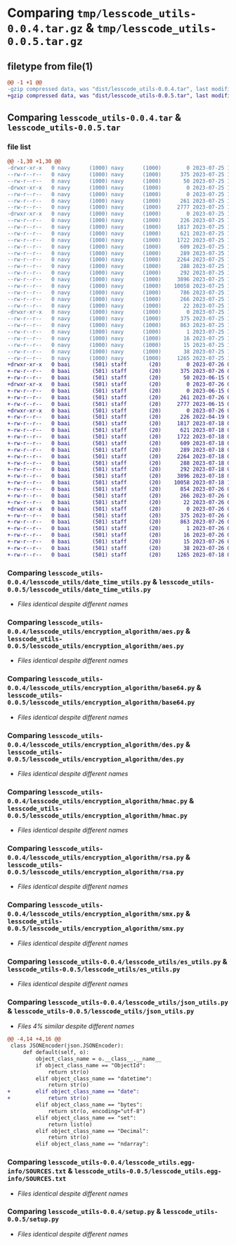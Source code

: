 # Comparing `tmp/lesscode_utils-0.0.4.tar.gz` & `tmp/lesscode_utils-0.0.5.tar.gz`

## filetype from file(1)

```diff
@@ -1 +1 @@
-gzip compressed data, was "dist/lesscode_utils-0.0.4.tar", last modified: Tue Jul 25 15:58:22 2023, max compression
+gzip compressed data, was "dist/lesscode_utils-0.0.5.tar", last modified: Wed Jul 26 04:19:49 2023, max compression
```

## Comparing `lesscode_utils-0.0.4.tar` & `lesscode_utils-0.0.5.tar`

### file list

```diff
@@ -1,30 +1,30 @@
-drwxr-xr-x   0 navy      (1000) navy      (1000)        0 2023-07-25 15:58:22.000000 lesscode_utils-0.0.4/
--rw-r--r--   0 navy      (1000) navy      (1000)      375 2023-07-25 15:58:22.000000 lesscode_utils-0.0.4/PKG-INFO
--rw-r--r--   0 navy      (1000) navy      (1000)       50 2023-07-25 15:23:06.000000 lesscode_utils-0.0.4/README.md
-drwxr-xr-x   0 navy      (1000) navy      (1000)        0 2023-07-25 15:58:22.000000 lesscode_utils-0.0.4/lesscode_utils/
--rw-r--r--   0 navy      (1000) navy      (1000)        0 2023-07-25 15:23:06.000000 lesscode_utils-0.0.4/lesscode_utils/__init__.py
--rw-r--r--   0 navy      (1000) navy      (1000)      261 2023-07-25 15:55:27.000000 lesscode_utils-0.0.4/lesscode_utils/const_utils.py
--rw-r--r--   0 navy      (1000) navy      (1000)     2777 2023-07-25 15:23:06.000000 lesscode_utils-0.0.4/lesscode_utils/date_time_utils.py
-drwxr-xr-x   0 navy      (1000) navy      (1000)        0 2023-07-25 15:58:22.000000 lesscode_utils-0.0.4/lesscode_utils/encryption_algorithm/
--rw-r--r--   0 navy      (1000) navy      (1000)      226 2023-07-25 15:23:06.000000 lesscode_utils-0.0.4/lesscode_utils/encryption_algorithm/__init__.py
--rw-r--r--   0 navy      (1000) navy      (1000)     1817 2023-07-25 15:23:06.000000 lesscode_utils-0.0.4/lesscode_utils/encryption_algorithm/aes.py
--rw-r--r--   0 navy      (1000) navy      (1000)      621 2023-07-25 15:23:06.000000 lesscode_utils-0.0.4/lesscode_utils/encryption_algorithm/base64.py
--rw-r--r--   0 navy      (1000) navy      (1000)     1722 2023-07-25 15:23:06.000000 lesscode_utils-0.0.4/lesscode_utils/encryption_algorithm/des.py
--rw-r--r--   0 navy      (1000) navy      (1000)      609 2023-07-25 15:23:06.000000 lesscode_utils-0.0.4/lesscode_utils/encryption_algorithm/hmac.py
--rw-r--r--   0 navy      (1000) navy      (1000)      289 2023-07-25 15:23:06.000000 lesscode_utils-0.0.4/lesscode_utils/encryption_algorithm/md5.py
--rw-r--r--   0 navy      (1000) navy      (1000)     2264 2023-07-25 15:23:06.000000 lesscode_utils-0.0.4/lesscode_utils/encryption_algorithm/rsa.py
--rw-r--r--   0 navy      (1000) navy      (1000)      288 2023-07-25 15:23:06.000000 lesscode_utils-0.0.4/lesscode_utils/encryption_algorithm/sha1.py
--rw-r--r--   0 navy      (1000) navy      (1000)      292 2023-07-25 15:23:06.000000 lesscode_utils-0.0.4/lesscode_utils/encryption_algorithm/sha256.py
--rw-r--r--   0 navy      (1000) navy      (1000)     3896 2023-07-25 15:23:06.000000 lesscode_utils-0.0.4/lesscode_utils/encryption_algorithm/smx.py
--rw-r--r--   0 navy      (1000) navy      (1000)    10058 2023-07-25 15:23:06.000000 lesscode_utils-0.0.4/lesscode_utils/es_utils.py
--rw-r--r--   0 navy      (1000) navy      (1000)      786 2023-07-25 15:23:06.000000 lesscode_utils-0.0.4/lesscode_utils/json_utils.py
--rw-r--r--   0 navy      (1000) navy      (1000)      266 2023-07-25 15:57:34.000000 lesscode_utils-0.0.4/lesscode_utils/single_instance_utils.py
--rw-r--r--   0 navy      (1000) navy      (1000)       22 2023-07-25 15:57:33.000000 lesscode_utils-0.0.4/lesscode_utils/version.py
-drwxr-xr-x   0 navy      (1000) navy      (1000)        0 2023-07-25 15:58:22.000000 lesscode_utils-0.0.4/lesscode_utils.egg-info/
--rw-r--r--   0 navy      (1000) navy      (1000)      375 2023-07-25 15:58:22.000000 lesscode_utils-0.0.4/lesscode_utils.egg-info/PKG-INFO
--rw-r--r--   0 navy      (1000) navy      (1000)      863 2023-07-25 15:58:22.000000 lesscode_utils-0.0.4/lesscode_utils.egg-info/SOURCES.txt
--rw-r--r--   0 navy      (1000) navy      (1000)        1 2023-07-25 15:58:22.000000 lesscode_utils-0.0.4/lesscode_utils.egg-info/dependency_links.txt
--rw-r--r--   0 navy      (1000) navy      (1000)       16 2023-07-25 15:58:22.000000 lesscode_utils-0.0.4/lesscode_utils.egg-info/requires.txt
--rw-r--r--   0 navy      (1000) navy      (1000)       15 2023-07-25 15:58:22.000000 lesscode_utils-0.0.4/lesscode_utils.egg-info/top_level.txt
--rw-r--r--   0 navy      (1000) navy      (1000)       38 2023-07-25 15:58:22.000000 lesscode_utils-0.0.4/setup.cfg
--rw-r--r--   0 navy      (1000) navy      (1000)     1265 2023-07-25 15:23:06.000000 lesscode_utils-0.0.4/setup.py
+drwxr-xr-x   0 baai       (501) staff       (20)        0 2023-07-26 04:19:49.000000 lesscode_utils-0.0.5/
+-rw-r--r--   0 baai       (501) staff       (20)      375 2023-07-26 04:19:49.000000 lesscode_utils-0.0.5/PKG-INFO
+-rw-r--r--   0 baai       (501) staff       (20)       50 2023-06-15 08:16:15.000000 lesscode_utils-0.0.5/README.md
+drwxr-xr-x   0 baai       (501) staff       (20)        0 2023-07-26 04:19:49.000000 lesscode_utils-0.0.5/lesscode_utils/
+-rw-r--r--   0 baai       (501) staff       (20)        0 2023-06-15 07:55:10.000000 lesscode_utils-0.0.5/lesscode_utils/__init__.py
+-rw-r--r--   0 baai       (501) staff       (20)      261 2023-07-26 01:02:54.000000 lesscode_utils-0.0.5/lesscode_utils/const_utils.py
+-rw-r--r--   0 baai       (501) staff       (20)     2777 2023-06-15 09:20:19.000000 lesscode_utils-0.0.5/lesscode_utils/date_time_utils.py
+drwxr-xr-x   0 baai       (501) staff       (20)        0 2023-07-26 04:19:49.000000 lesscode_utils-0.0.5/lesscode_utils/encryption_algorithm/
+-rw-r--r--   0 baai       (501) staff       (20)      226 2022-04-19 02:49:20.000000 lesscode_utils-0.0.5/lesscode_utils/encryption_algorithm/__init__.py
+-rw-r--r--   0 baai       (501) staff       (20)     1817 2023-07-18 06:03:34.000000 lesscode_utils-0.0.5/lesscode_utils/encryption_algorithm/aes.py
+-rw-r--r--   0 baai       (501) staff       (20)      621 2023-07-18 07:00:16.000000 lesscode_utils-0.0.5/lesscode_utils/encryption_algorithm/base64.py
+-rw-r--r--   0 baai       (501) staff       (20)     1722 2023-07-18 07:00:16.000000 lesscode_utils-0.0.5/lesscode_utils/encryption_algorithm/des.py
+-rw-r--r--   0 baai       (501) staff       (20)      609 2023-07-18 07:00:16.000000 lesscode_utils-0.0.5/lesscode_utils/encryption_algorithm/hmac.py
+-rw-r--r--   0 baai       (501) staff       (20)      289 2023-07-18 07:00:16.000000 lesscode_utils-0.0.5/lesscode_utils/encryption_algorithm/md5.py
+-rw-r--r--   0 baai       (501) staff       (20)     2264 2023-07-18 07:00:16.000000 lesscode_utils-0.0.5/lesscode_utils/encryption_algorithm/rsa.py
+-rw-r--r--   0 baai       (501) staff       (20)      288 2023-07-18 07:00:16.000000 lesscode_utils-0.0.5/lesscode_utils/encryption_algorithm/sha1.py
+-rw-r--r--   0 baai       (501) staff       (20)      292 2023-07-18 07:00:16.000000 lesscode_utils-0.0.5/lesscode_utils/encryption_algorithm/sha256.py
+-rw-r--r--   0 baai       (501) staff       (20)     3896 2023-07-18 07:00:16.000000 lesscode_utils-0.0.5/lesscode_utils/encryption_algorithm/smx.py
+-rw-r--r--   0 baai       (501) staff       (20)    10058 2023-07-18 10:48:39.000000 lesscode_utils-0.0.5/lesscode_utils/es_utils.py
+-rw-r--r--   0 baai       (501) staff       (20)      854 2023-07-26 04:19:20.000000 lesscode_utils-0.0.5/lesscode_utils/json_utils.py
+-rw-r--r--   0 baai       (501) staff       (20)      266 2023-07-26 01:12:20.000000 lesscode_utils-0.0.5/lesscode_utils/single_instance_utils.py
+-rw-r--r--   0 baai       (501) staff       (20)       22 2023-07-26 04:19:43.000000 lesscode_utils-0.0.5/lesscode_utils/version.py
+drwxr-xr-x   0 baai       (501) staff       (20)        0 2023-07-26 04:19:49.000000 lesscode_utils-0.0.5/lesscode_utils.egg-info/
+-rw-r--r--   0 baai       (501) staff       (20)      375 2023-07-26 04:19:49.000000 lesscode_utils-0.0.5/lesscode_utils.egg-info/PKG-INFO
+-rw-r--r--   0 baai       (501) staff       (20)      863 2023-07-26 04:19:49.000000 lesscode_utils-0.0.5/lesscode_utils.egg-info/SOURCES.txt
+-rw-r--r--   0 baai       (501) staff       (20)        1 2023-07-26 04:19:49.000000 lesscode_utils-0.0.5/lesscode_utils.egg-info/dependency_links.txt
+-rw-r--r--   0 baai       (501) staff       (20)       16 2023-07-26 04:19:49.000000 lesscode_utils-0.0.5/lesscode_utils.egg-info/requires.txt
+-rw-r--r--   0 baai       (501) staff       (20)       15 2023-07-26 04:19:49.000000 lesscode_utils-0.0.5/lesscode_utils.egg-info/top_level.txt
+-rw-r--r--   0 baai       (501) staff       (20)       38 2023-07-26 04:19:49.000000 lesscode_utils-0.0.5/setup.cfg
+-rw-r--r--   0 baai       (501) staff       (20)     1265 2023-07-18 07:12:36.000000 lesscode_utils-0.0.5/setup.py
```

### Comparing `lesscode_utils-0.0.4/lesscode_utils/date_time_utils.py` & `lesscode_utils-0.0.5/lesscode_utils/date_time_utils.py`

 * *Files identical despite different names*

### Comparing `lesscode_utils-0.0.4/lesscode_utils/encryption_algorithm/aes.py` & `lesscode_utils-0.0.5/lesscode_utils/encryption_algorithm/aes.py`

 * *Files identical despite different names*

### Comparing `lesscode_utils-0.0.4/lesscode_utils/encryption_algorithm/base64.py` & `lesscode_utils-0.0.5/lesscode_utils/encryption_algorithm/base64.py`

 * *Files identical despite different names*

### Comparing `lesscode_utils-0.0.4/lesscode_utils/encryption_algorithm/des.py` & `lesscode_utils-0.0.5/lesscode_utils/encryption_algorithm/des.py`

 * *Files identical despite different names*

### Comparing `lesscode_utils-0.0.4/lesscode_utils/encryption_algorithm/hmac.py` & `lesscode_utils-0.0.5/lesscode_utils/encryption_algorithm/hmac.py`

 * *Files identical despite different names*

### Comparing `lesscode_utils-0.0.4/lesscode_utils/encryption_algorithm/rsa.py` & `lesscode_utils-0.0.5/lesscode_utils/encryption_algorithm/rsa.py`

 * *Files identical despite different names*

### Comparing `lesscode_utils-0.0.4/lesscode_utils/encryption_algorithm/smx.py` & `lesscode_utils-0.0.5/lesscode_utils/encryption_algorithm/smx.py`

 * *Files identical despite different names*

### Comparing `lesscode_utils-0.0.4/lesscode_utils/es_utils.py` & `lesscode_utils-0.0.5/lesscode_utils/es_utils.py`

 * *Files identical despite different names*

### Comparing `lesscode_utils-0.0.4/lesscode_utils/json_utils.py` & `lesscode_utils-0.0.5/lesscode_utils/json_utils.py`

 * *Files 4% similar despite different names*

```diff
@@ -4,14 +4,16 @@
 class JSONEncoder(json.JSONEncoder):
     def default(self, o):
         object_class_name = o.__class__.__name__
         if object_class_name == "ObjectId":
             return str(o)
         elif object_class_name == "datetime":
             return str(o)
+        elif object_class_name == "date":
+            return str(o)
         elif object_class_name == "bytes":
             return str(o, encoding="utf-8")
         elif object_class_name == "set":
             return list(o)
         elif object_class_name == "Decimal":
             return str(o)
         elif object_class_name == "ndarray":
```

### Comparing `lesscode_utils-0.0.4/lesscode_utils.egg-info/SOURCES.txt` & `lesscode_utils-0.0.5/lesscode_utils.egg-info/SOURCES.txt`

 * *Files identical despite different names*

### Comparing `lesscode_utils-0.0.4/setup.py` & `lesscode_utils-0.0.5/setup.py`

 * *Files identical despite different names*

